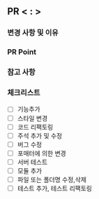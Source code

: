 ## PR < : >

<!--
#   feat    : 기능추가
#   fix     : 픽스
#   refactor: 무엇을 리팩토링
#   style   : 코드 의미에 영향을 주지 않는 변경사항 (형식 지정, 세미콜론 누락 등)
#   docs    : 문서의 추가, 수정, 삭제
#   test    : 테스트 추가, 수정, 삭제
#   chore   : 기타 변경사항 (빌드 부분 혹은 패키지 매니저 수정사항)
-->

### 변경 사항 및 이유

<!-- - 어떤 변경사항이 있었는지 간략하게 설명해주세요. -->

### PR Point

<!-- - 리뷰어가 중점적으로 확인하면 좋을 부분을 알려주세요. -->

### 참고 사항

<!-- - 기타 참고할 사항이 있다면 적어주세요. -->

### 체크리스트

- [ ] 기능추가
- [ ] 스타일 변경
- [ ] 코드 리팩토링
- [ ] 주석 추가 및 수정
- [ ] 버그 수정
- [ ] 포매터에 의한 변경
- [ ] 서버 테스트
- [ ] 모듈 추가
- [ ] 파일 또는 폴더명 수정,삭제
- [ ] 테스트 추가, 테스트 리팩토링
